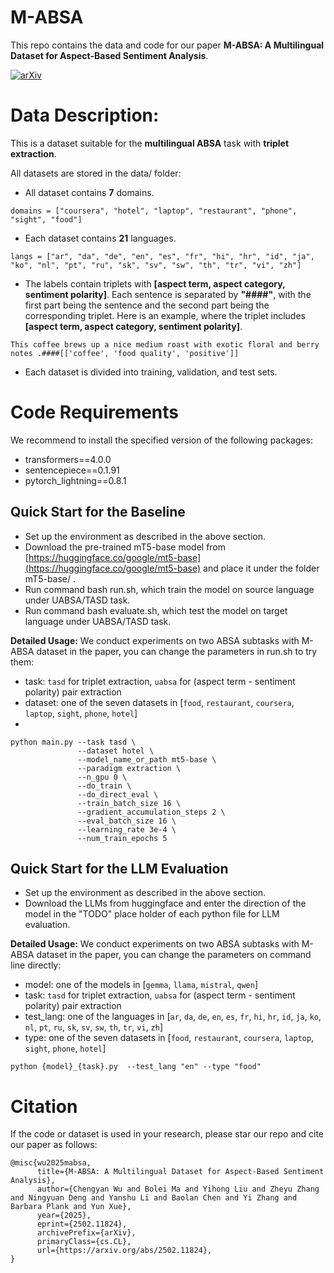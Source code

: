 # M-ABSA

This repo contains the data and code for our paper ****M-ABSA: A Multilingual Dataset for Aspect-Based Sentiment Analysis****.

[![arXiv](https://img.shields.io/badge/arXiv-2502.11824-b31b1b.svg)](https://arxiv.org/abs/2502.11824)


# Data Description:
This is a dataset suitable for the __multilingual ABSA__ task with __triplet extraction__.

All datasets are stored in the data/ folder:

- All dataset contains __7__ domains. 

 ```
domains = ["coursera", "hotel", "laptop", "restaurant", "phone", "sight", "food"]
``` 
- Each dataset contains __21__ languages.
```
langs = ["ar", "da", "de", "en", "es", "fr", "hi", "hr", "id", "ja", "ko", "nl", "pt", "ru", "sk", "sv", "sw", "th", "tr", "vi", "zh"]
```

- The labels contain triplets with __[aspect term, aspect category, sentiment polarity]__. Each sentence is separated by __"####"__, with the first part being the sentence and the second part being the corresponding triplet. Here is an example, where the triplet includes __[aspect term, aspect category, sentiment polarity]__.

```
This coffee brews up a nice medium roast with exotic floral and berry notes .####[['coffee', 'food quality', 'positive']]
```

- Each dataset is divided into training, validation, and test sets. 


# Code Requirements

We recommend to install the specified version of the following packages:

- transformers==4.0.0
-  sentencepiece==0.1.91
-  pytorch_lightning==0.8.1

## Quick Start for the Baseline

- Set up the environment as described in the above section.
- Download the pre-trained mT5-base model from [https://huggingface.co/google/mt5-base](https://huggingface.co/google/mt5-base) and place it under the folder mT5-base/ .
- Run command bash run.sh, which train the model on source language under UABSA/TASD task.
- Run command bash evaluate.sh, which test the model on target language under UABSA/TASD task.

****Detailed Usage:**** We conduct experiments on two ABSA subtasks with M-ABSA dataset in the paper, you can change the parameters in run.sh to try them:

- task: ```tasd``` for triplet extraction, ```uabsa``` for (aspect term - sentiment polarity) pair extraction
- dataset: one of the seven datasets in [```food```, ```restaurant```, ```coursera```, ```laptop```, ```sight```, ```phone```, ```hotel```]
- 
```
python main.py --task tasd \
               --dataset hotel \
               --model_name_or_path mt5-base \
               --paradigm extraction \
               --n_gpu 0 \
               --do_train \
               --do_direct_eval \
               --train_batch_size 16 \
               --gradient_accumulation_steps 2 \
               --eval_batch_size 16 \
               --learning_rate 3e-4 \
               --num_train_epochs 5
```

## Quick Start for the LLM Evaluation

- Set up the environment as described in the above section.
- Download the LLMs from huggingface and enter the direction of the model in the "TODO" place holder of each python file for LLM evaluation.

****Detailed Usage:**** We conduct experiments on two ABSA subtasks with M-ABSA dataset in the paper, you can change the parameters on command line directly:
- model: one of the models in [```gemma```, ```llama```, ```mistral```, ```qwen```]
- task: ```tasd``` for triplet extraction, ```uabsa``` for (aspect term - sentiment polarity) pair extraction
- test_lang: one of the languages in [```ar```, ```da```, ```de```, ```en```, ```es```, ```fr```, ```hi```, ```hr```, ```id```, ```ja```, ```ko```, ```nl```, ```pt```, ```ru```, ```sk```, ```sv```, ```sw```, ```th```, ```tr```, ```vi```, ```zh```]
- type: one of the seven datasets in [```food```, ```restaurant```, ```coursera```, ```laptop```, ```sight```, ```phone```, ```hotel```]

```
python {model}_{task}.py  --test_lang "en" --type "food"
```


# Citation

If the code or dataset is used in your research, please star our repo and cite our paper as follows:
```
@misc{wu2025mabsa,
      title={M-ABSA: A Multilingual Dataset for Aspect-Based Sentiment Analysis}, 
      author={Chengyan Wu and Bolei Ma and Yihong Liu and Zheyu Zhang and Ningyuan Deng and Yanshu Li and Baolan Chen and Yi Zhang and Barbara Plank and Yun Xue},
      year={2025},
      eprint={2502.11824},
      archivePrefix={arXiv},
      primaryClass={cs.CL},
      url={https://arxiv.org/abs/2502.11824}, 
}
```

